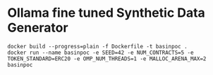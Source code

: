 # Ollama fine tuned Synthetic Data Generator


```
docker build --progress=plain -f Dockerfile -t basinpoc .
docker run --name basinpoc -e SEED=42 -e NUM_CONTRACTS=5 -e TOKEN_STANDARD=ERC20 -e OMP_NUM_THREADS=1 -e MALLOC_ARENA_MAX=2 basinpoc
```